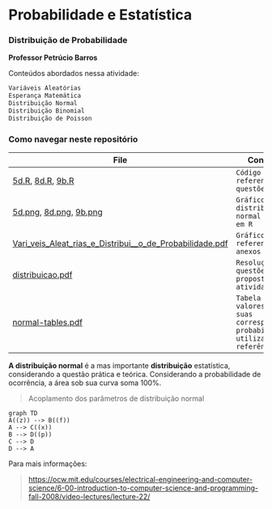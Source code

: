 
# Probabilidade e Estatística
### Distribuição de Probabilidade
**Professor Petrúcio Barros**

Conteúdos abordados nessa atividade:
```sh
Variáveis Aleatórias
Esperança Matemática
Distribuição Normal 
Distribuição Binomial
Distribuição de Poisson
```




### Como navegar neste repositório


 |File                          |Conteúdo                         |
|-------------------------------|-----------------------------|
|[5d.R](https://github.com/ferreiraluana/distribuicao-de-probabilidade/blob/master/5d.R "5d.R"), [8d.R](https://github.com/ferreiraluana/distribuicao-de-probabilidade/blob/master/8d.R "8d.R"), [9b.R](https://github.com/ferreiraluana/distribuicao-de-probabilidade/blob/master/9b.R "9b.R")|`Código em R referente às questões`         |
|[5d.png](https://github.com/ferreiraluana/distribuicao-de-probabilidade/blob/master/5d.png "5d.png"), [8d.png](https://github.com/ferreiraluana/distribuicao-de-probabilidade/blob/master/8d.png "8d.png"), [9b.png](https://github.com/ferreiraluana/distribuicao-de-probabilidade/blob/master/9b.png "9b.png")          |`Gráficos de distribuição normal gerados em R`            |    
|    [Vari_veis_Aleat_rias_e_Distribui__o_de_Probabilidade.pdf](https://github.com/ferreiraluana/distribuicao-de-probabilidade/blob/master/Vari_veis_Aleat_rias_e_Distribui__o_de_Probabilidade.pdf "Vari_veis_Aleat_rias_e_Distribui__o_de_Probabilidade.pdf")      |`Gráficos referentes aos anexos`|
|[distribuicao.pdf](https://github.com/ferreiraluana/distribuicao-de-probabilidade/blob/master/distribuicao.pdf "distribuicao.pdf")          |`Resoluções das questões propostas na atividade 2`|
|[normal-tables.pdf](https://github.com/ferreiraluana/distribuicao-de-probabilidade/blob/master/normal-tables.pdf "normal-tables.pdf")|`Tabela com os valores de Z e suas correspondentes probabilidades utilizada como referência`|

**A distribuição normal** é a mas importante **distribuição** estatística, considerando a questão prática e teórica. Considerando a probabilidade de ocorrência, a área sob sua curva soma 100%.

>Acoplamento dos parâmetros de distribuição normal

```mermaid
graph TD
A((z)) --> B((f))
A --> C((x))
B --> D((p))
C --> D
D --> A
```
Para mais informações:

>https://ocw.mit.edu/courses/electrical-engineering-and-computer-science/6-00-introduction-to-computer-science-and-programming-fall-2008/video-lectures/lecture-22/


